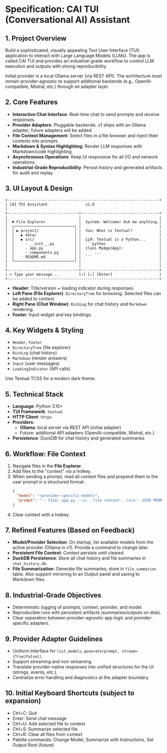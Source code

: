 # Specification: CAI TUI (Conversational AI) Assistant

## 1. Project Overview

Build a sophisticated, visually appealing Text User Interface (TUI) application to interact with Large Language Models (LLMs). The app is called CAI TUI and provides an industrial-grade workflow to control LLM execution and outputs with strong reproducibility. 

Initial provider is a local Ollama server (via REST API). The architecture must remain provider-agnostic to support additional backends (e.g., OpenAI-compatible, Mistral, etc.) through an adapter layer.

## 2. Core Features

- **Interactive Chat Interface**: Real-time chat to send prompts and receive responses.
- **Provider Adapters**: Pluggable backends. v1 ships with an Ollama adapter; future adapters will be added.
- **File Context Management**: Select files in a file browser and inject their contents into prompts.
- **Markdown & Syntax Highlighting**: Render LLM responses with Markdown/code highlighting.
- **Asynchronous Operations**: Keep UI responsive for all I/O and network operations.
- **Industrial-Grade Reproducibility**: Persist history and generated artifacts for audit and replay.

## 3. UI Layout & Design

```
+--------------------------------------------------------------------+
| CAI TUI Assistant                 v1.0                              |
+--------------------------------+-----------------------------------+
|                                |                                   |
|  ▼ File Explorer               |  System: Welcome! Ask me anything.|
|  ┌───────────────────────────┐ |                                   |
|  │ ▶ project/                │ |  You: What is Textual?            |
|  │   ▶ data/                 │ |                                   |
|  │   ▶ src/                  │ |  LLM: Textual is a Python...      |
|  │     - __init__.py         │ |  ```python                        |
|  │     - app.py              │ |  class MyApp(App):                |
|  │     - components.py       │ |      ...                          |
|  │   - README.md             │ |  ```                              |
|  └───────────────────────────┘ |                                   |
|                                |                                   |
+--------------------------------+-----------------------------------+
| > Type your message...         [↑] [↓] [Enter]                     |
+--------------------------------------------------------------------+
```

- **Header**: Title/version + loading indicator during responses.
- **Left Pane (File Explorer)**: `DirectoryTree` for browsing. Selected files can be added to context.
- **Right Pane (Chat Window)**: `RichLog` for chat history and `Markdown` rendering.
- **Footer**: Input widget and key bindings.

## 4. Key Widgets & Styling

- `Header`, `Footer`
- `DirectoryTree` (file explorer)
- `RichLog` (chat history)
- `Markdown` (render answers)
- `Input` (user messages)
- `LoadingIndicator` (API calls)

Use Textual TCSS for a modern dark theme.

## 5. Technical Stack

- **Language**: Python 3.10+
- **TUI Framework**: `textual`
- **HTTP Client**: `httpx`
- **Providers**:
  - **Ollama**: local server via REST API (initial adapter)
  - Future: additional API adapters (OpenAI-compatible, Mistral, etc.)
- **Persistence**: DuckDB for chat history and generated summaries

## 6. Workflow: File Context

1. Navigate files in the **File Explorer**.
2. Add files to the "context" via a hotkey.
3. When sending a prompt, read all context files and prepend them to the user prompt in a structured format:
   ```json
   {
     "model": "<provider-specific-model>",
     "prompt": "-- FILE: app.py --\n...file content...\n\n-- USER PROMPT --\nHow does this code work?"
   }
   ```
4. Clear context with a hotkey.

## 7. Refined Features (Based on Feedback)

- **Model/Provider Selection**: On startup, list available models from the active provider (Ollama in v1). Provide a command to change later.
- **Persistent File Context**: Context persists until cleared.
- **DuckDB Persistence**: Store all chat history and file summaries in `chat_history.db`.
- **File Summarization**: Generate file summaries; store in `file_summaries` table. Also support mirroring to an Output panel and saving to Markdown files.

## 8. Industrial-Grade Objectives

- Deterministic logging of prompts, context, provider, and model.
- Reproducible runs with persistent artifacts (summaries/outputs on disk).
- Clear separation between provider-agnostic app logic and provider-specific adapters.

## 9. Provider Adapter Guidelines

- Uniform interface for `list_models`, `generate(prompt, stream={True|False})`.
- Support streaming and non-streaming.
- Translate provider-native responses into unified structures for the UI (strings, events, etc.).
- Centralize error handling and diagnostics at the adapter boundary.

## 10. Initial Keyboard Shortcuts (subject to expansion)

- Ctrl+C: Quit
- Enter: Send chat message
- Ctrl+U: Add selected file to context
- Ctrl+S: Summarize selected file
- Ctrl+R: Clear all files from context
- Palette commands: Change Model, Summarize with Instructions, Set Output Root (future)
